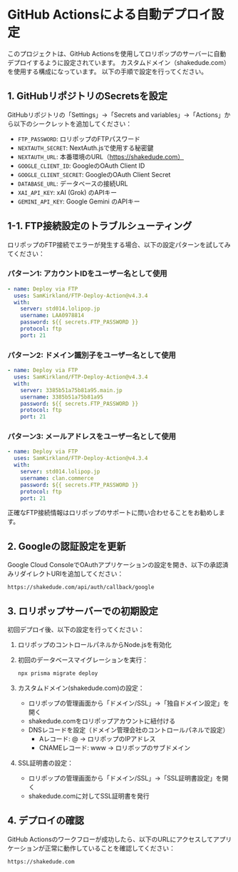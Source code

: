 # GitHub Actionsによる自動デプロイ設定

このプロジェクトは、GitHub Actionsを使用してロリポップのサーバーに自動デプロイするように設定されています。
カスタムドメイン（shakedude.com）を使用する構成になっています。
以下の手順で設定を行ってください。

## 1. GitHubリポジトリのSecretsを設定

GitHubリポジトリの「Settings」→「Secrets and variables」→「Actions」から以下のシークレットを追加してください：

- `FTP_PASSWORD`: ロリポップのFTPパスワード
- `NEXTAUTH_SECRET`: NextAuth.jsで使用する秘密鍵
- `NEXTAUTH_URL`: 本番環境のURL（https://shakedude.com）
- `GOOGLE_CLIENT_ID`: GoogleのOAuth Client ID
- `GOOGLE_CLIENT_SECRET`: GoogleのOAuth Client Secret
- `DATABASE_URL`: データベースの接続URL
- `XAI_API_KEY`: xAI (Grok) のAPIキー
- `GEMINI_API_KEY`: Google Gemini のAPIキー

## 1-1. FTP接続設定のトラブルシューティング

ロリポップのFTP接続でエラーが発生する場合、以下の設定パターンを試してみてください：

### パターン1: アカウントIDをユーザー名として使用
```yaml
- name: Deploy via FTP
  uses: SamKirkland/FTP-Deploy-Action@v4.3.4
  with:
    server: std014.lolipop.jp
    username: LAA0978814
    password: ${{ secrets.FTP_PASSWORD }}
    protocol: ftp
    port: 21
```

### パターン2: ドメイン識別子をユーザー名として使用
```yaml
- name: Deploy via FTP
  uses: SamKirkland/FTP-Deploy-Action@v4.3.4
  with:
    server: 3385b51a75b81a95.main.jp
    username: 3385b51a75b81a95
    password: ${{ secrets.FTP_PASSWORD }}
    protocol: ftp
    port: 21
```

### パターン3: メールアドレスをユーザー名として使用
```yaml
- name: Deploy via FTP
  uses: SamKirkland/FTP-Deploy-Action@v4.3.4
  with:
    server: std014.lolipop.jp
    username: clan.commerce
    password: ${{ secrets.FTP_PASSWORD }}
    protocol: ftp
    port: 21
```

正確なFTP接続情報はロリポップのサポートに問い合わせることをお勧めします。

## 2. Googleの認証設定を更新

Google Cloud ConsoleでOAuthアプリケーションの設定を開き、以下の承認済みリダイレクトURIを追加してください：

```
https://shakedude.com/api/auth/callback/google
```

## 3. ロリポップサーバーでの初期設定

初回デプロイ後、以下の設定を行ってください：

1. ロリポップのコントロールパネルからNode.jsを有効化
2. 初回のデータベースマイグレーションを実行：
   ```bash
   npx prisma migrate deploy
   ```
3. カスタムドメイン(shakedude.com)の設定：
   - ロリポップの管理画面から「ドメイン/SSL」→「独自ドメイン設定」を開く
   - shakedude.comをロリポップアカウントに紐付ける
   - DNSレコードを設定（ドメイン管理会社のコントロールパネルで設定）
     - Aレコード: @ → ロリポップのIPアドレス
     - CNAMEレコード: www → ロリポップのサブドメイン

4. SSL証明書の設定：
   - ロリポップの管理画面から「ドメイン/SSL」→「SSL証明書設定」を開く
   - shakedude.comに対してSSL証明書を発行

## 4. デプロイの確認

GitHub Actionsのワークフローが成功したら、以下のURLにアクセスしてアプリケーションが正常に動作していることを確認してください：

```
https://shakedude.com
```
